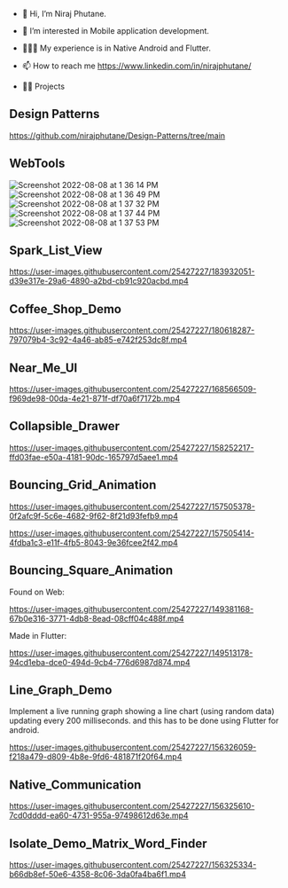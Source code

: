 - 👋 Hi, I’m Niraj Phutane.
- 👀 I’m interested in Mobile application development.
- 👨🏻‍💻 My experience is in Native Android and Flutter.
- 📫 How to reach me https://www.linkedin.com/in/nirajphutane/


- 🧑‍💻 Projects

## Design Patterns
https://github.com/nirajphutane/Design-Patterns/tree/main

## WebTools
![Screenshot 2022-08-08 at 1 36 14 PM](https://user-images.githubusercontent.com/25427227/183380524-af9d9f0b-1c20-4343-9af2-3958830e17cb.png)
![Screenshot 2022-08-08 at 1 36 49 PM](https://user-images.githubusercontent.com/25427227/183380506-0af5e6e8-278e-43f8-9312-ca999ee83c47.png)
![Screenshot 2022-08-08 at 1 37 32 PM](https://user-images.githubusercontent.com/25427227/183380552-63a29628-de9b-4cb3-be0b-cb7bd57d0f5e.png)
![Screenshot 2022-08-08 at 1 37 44 PM](https://user-images.githubusercontent.com/25427227/183380520-67582df2-0e7f-4370-9eb4-64c8399fc4ba.png)
![Screenshot 2022-08-08 at 1 37 53 PM](https://user-images.githubusercontent.com/25427227/183380512-1691f6b8-ed9a-4616-94d0-12f7fb83d152.png)

## Spark_List_View
https://user-images.githubusercontent.com/25427227/183932051-d39e317e-29a6-4890-a2bd-cb91c920acbd.mp4

## Coffee_Shop_Demo
https://user-images.githubusercontent.com/25427227/180618287-797079b4-3c92-4a46-ab85-e742f253dc8f.mp4

## Near_Me_UI
https://user-images.githubusercontent.com/25427227/168566509-f969de98-00da-4e21-871f-df70a6f7172b.mp4

## Collapsible_Drawer
https://user-images.githubusercontent.com/25427227/158252217-ffd03fae-e50a-4181-90dc-165797d5aee1.mp4

## Bouncing_Grid_Animation
https://user-images.githubusercontent.com/25427227/157505378-0f2afc9f-5c6e-4682-9f62-8f21d93fefb9.mp4

https://user-images.githubusercontent.com/25427227/157505414-4fdba1c3-e11f-4fb5-8043-9e36fcee2f42.mp4

## Bouncing_Square_Animation
Found on Web:

https://user-images.githubusercontent.com/25427227/149381168-67b0e316-3771-4db8-8ead-08cff04c488f.mp4

Made in Flutter:

https://user-images.githubusercontent.com/25427227/149513178-94cd1eba-dce0-494d-9cb4-776d6987d874.mp4

## Line_Graph_Demo
Implement a live running graph showing a line chart (using random data) updating every 200 milliseconds. and this has to be done using Flutter for android.

https://user-images.githubusercontent.com/25427227/156326059-f218a479-d809-4b8e-9fd6-481871f20f64.mp4

## Native_Communication
https://user-images.githubusercontent.com/25427227/156325610-7cd0dddd-ea60-4731-955a-97498612d63e.mp4

## Isolate_Demo_Matrix_Word_Finder
https://user-images.githubusercontent.com/25427227/156325334-b66db8ef-50e6-4358-8c06-3da0fa4ba6f1.mp4


<!---
nirajphutane/nirajphutane is a ✨ special ✨ repository because its `README.md` (this file) appears on your GitHub profile.
You can click the Preview link to take a look at your changes.
--->
